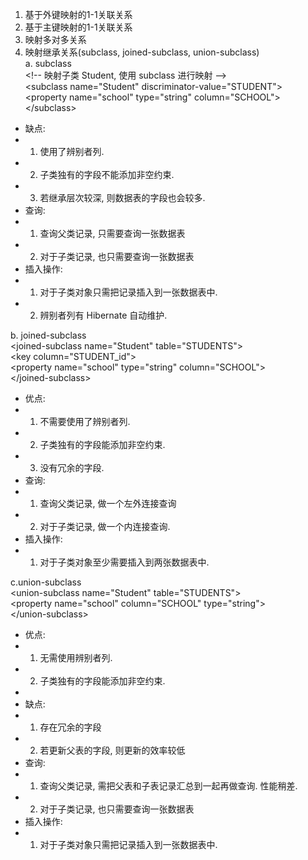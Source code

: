 1. 基于外键映射的1-1关联关系  
2. 基于主键映射的1-1关联关系   
3. 映射多对多关系  
4. 映射继承关系(subclass, joined-subclass, union-subclass)  
a. subclass  
\<!-- 映射子类 Student, 使用 subclass 进行映射 -->    
\<subclass name="Student" discriminator-value="STUDENT">  
  \<property name="school" type="string" column="SCHOOL"></property>  
\</subclass>  
 * 缺点:  
 * 1. 使用了辨别者列.  
 * 2. 子类独有的字段不能添加非空约束.  
 * 3. 若继承层次较深, 则数据表的字段也会较多.   
 * 查询:
 * 1. 查询父类记录, 只需要查询一张数据表
 * 2. 对于子类记录, 也只需要查询一张数据表
 * 插入操作: 
 * 1. 对于子类对象只需把记录插入到一张数据表中.
 * 2. 辨别者列有 Hibernate 自动维护. 
 
 b. joined-subclass  
 \<joined-subclass name="Student" table="STUDENTS">  
  \<key column="STUDENT_id"></key>  
  \<property name="school" type="string" column="SCHOOL"></property>  
\</joined-subclass>  
 * 优点:
 * 1. 不需要使用了辨别者列.
 * 2. 子类独有的字段能添加非空约束.
 * 3. 没有冗余的字段. 
 * 查询:
 * 1. 查询父类记录, 做一个左外连接查询
 * 2. 对于子类记录, 做一个内连接查询. 
 * 插入操作: 
 * 1. 对于子类对象至少需要插入到两张数据表中. 
 
 c.union-subclass  
 \<union-subclass name="Student" table="STUDENTS">  
  \<property name="school" column="SCHOOL" type="string"></property>  
\</union-subclass>  
 * 优点:
 * 1. 无需使用辨别者列.
 * 2. 子类独有的字段能添加非空约束.
 * 
 * 缺点:
 * 1. 存在冗余的字段
 * 2. 若更新父表的字段, 则更新的效率较低
 * 查询:
 * 1. 查询父类记录, 需把父表和子表记录汇总到一起再做查询. 性能稍差. 
 * 2. 对于子类记录, 也只需要查询一张数据表
 * 插入操作: 
 * 1. 对于子类对象只需把记录插入到一张数据表中.
